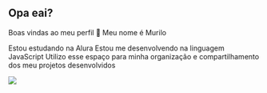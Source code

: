 ## Opa eai?
Boas vindas ao meu perfil 🤘
Meu nome é Murilo

Estou estudando na Alura
Estou me desenvolvendo na linguagem JavaScript
Utilizo esse espaço para minha organização e compartilhamento dos meu projetos desenvolvidos


![](![MkRW](https://github.com/SoheiHD/SoheiHD/assets/172625768/0a7b9238-2ca3-4c92-ba4b-c6b3e1904f72)
)
<!--
**SoheiHD/SoheiHD** is a ✨ _special_ ✨ repository because its `README.md` (this file) appears on your GitHub profile.

Here are some ideas to get you started:

- 🔭 I’m currently working on ...
- 🌱 I’m currently learning ...
- 👯 I’m looking to collaborate on ...
- 🤔 I’m looking for help with ...
- 💬 Ask me about ...
- 📫 How to reach me: ...
- 😄 Pronouns: ...
- ⚡ Fun fact: ...
-->
